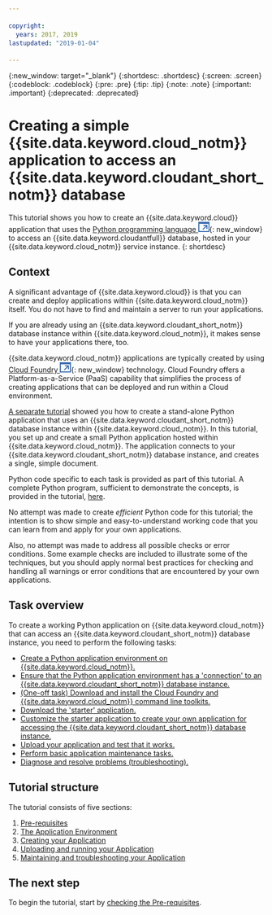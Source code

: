 ```yaml
---

copyright:
  years: 2017, 2019
lastupdated: "2019-01-04"

---
```


{:new_window: target="_blank"}
{:shortdesc: .shortdesc}
{:screen: .screen}
{:codeblock: .codeblock}
{:pre: .pre}
{:tip: .tip}
{:note: .note}
{:important: .important}
{:deprecated: .deprecated}

<!-- Acrolinx: 2017-05-10 -->

# Creating a simple {{site.data.keyword.cloud_notm}} application to access an {{site.data.keyword.cloudant_short_notm}} database

This tutorial shows you how to create an {{site.data.keyword.cloud}} application that uses the
[Python programming language ![External link icon](../images/launch-glyph.svg "External link icon")](https://www.python.org/){: new_window} to
access an {{site.data.keyword.cloudantfull}} database,
hosted in your {{site.data.keyword.cloud_notm}} service instance.
{: shortdesc}

## Context

A significant advantage of {{site.data.keyword.cloud}} is that you can create and deploy applications within
{{site.data.keyword.cloud_notm}} itself.
You do not have to find and maintain a server to run your applications.

If you are already using an {{site.data.keyword.cloudant_short_notm}} database instance
within {{site.data.keyword.cloud_notm}},
it makes sense to have your applications there,
too.

{{site.data.keyword.cloud_notm}} applications are typically created by using
[Cloud Foundry ![External link icon](../images/launch-glyph.svg "External link icon")](https://en.wikipedia.org/wiki/Cloud_Foundry){: new_window} technology.
Cloud Foundry offers a Platform-as-a-Service (PaaS) capability
that simplifies the process of creating applications that can be deployed and run
within a Cloud environment.

[A separate tutorial](create_database.html) showed you how to create a stand-alone Python application
that uses an {{site.data.keyword.cloudant_short_notm}}
database instance within {{site.data.keyword.cloud_notm}}.
In this tutorial,
you set up and create a small Python application hosted within {{site.data.keyword.cloud_notm}}.
The application connects to your {{site.data.keyword.cloudant_short_notm}} database instance,
and creates a single,
simple document.

Python code specific to each task is provided as part of this tutorial.
A complete Python program,
sufficient to demonstrate the concepts,
is provided in the tutorial,
[here](create_bmxapp_createapp.html#complete-listing).

No attempt was made to create _efficient_ Python code for this tutorial;
the intention is to show simple and easy-to-understand working code
that you can learn from and apply for your own applications.

Also,
no attempt was made to address all possible checks or error conditions.
Some example checks are included to illustrate some of the techniques,
but you should apply normal best practices for checking and handling all
warnings or error conditions that are encountered by your own applications.

## Task overview

To create a working Python application on {{site.data.keyword.cloud_notm}}
that can access an {{site.data.keyword.cloudant_short_notm}} database instance,
you need to perform the following tasks:

-   [Create a Python application environment on {{site.data.keyword.cloud_notm}}.](create_bmxapp_appenv.html#creating)
-   [Ensure that the Python application environment has a 'connection' to an {{site.data.keyword.cloudant_short_notm}} database instance.](create_bmxapp_appenv.html#connecting)
-   [(One-off task) Download and install the Cloud Foundry and {{site.data.keyword.cloud_notm}} command line toolkits.](create_bmxapp_appenv.html#toolkits)
-   [Download the 'starter' application.](create_bmxapp_appenv.html#starter)
-   [Customize the starter application to create your own application for accessing the {{site.data.keyword.cloudant_short_notm}} database instance.](create_bmxapp_createapp.html#theApp)
-   [Upload your application and test that it works.](create_bmxapp_upload.html#uploading)
-   [Perform basic application maintenance tasks.](create_bmxapp_maintain.html#maintenance)
-   [Diagnose and resolve problems (troubleshooting).](create_bmxapp_maintain.html#troubleshooting)

## Tutorial structure

The tutorial consists of five sections:

1.  [Pre-requisites](create_bmxapp_prereq.html)
2.  [The Application Environment](create_bmxapp_appenv.html)
3.  [Creating your Application](create_bmxapp_createapp.html)
4.  [Uploading and running your Application](create_bmxapp_upload.html)
5.  [Maintaining and troubleshooting your Application](create_bmxapp_maintain.html)

## The next step

To begin the tutorial,
start by [checking the Pre-requisites](create_bmxapp_prereq.html).